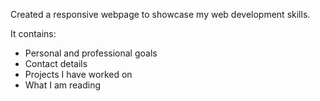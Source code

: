 Created a responsive webpage to showcase my web development skills.

It contains:
  - Personal and professional goals
  - Contact details
  - Projects I have worked on
  - What I am reading
